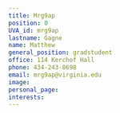 ```yaml
---
title: Mrg9ap
position: 0
UVA_id: mrg9ap
lastname: Gagne
name: Matthew
general_position: gradstudent
office: 114 Kerchof Hall
phone: 434-243-8698
email: mrg9ap@virginia.edu
image: 
personal_page: 
interests: 
---
```



